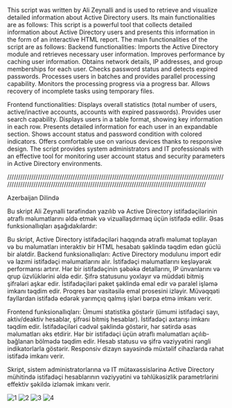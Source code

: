 This script was written by Ali Zeynalli and is used to retrieve and visualize detailed information about Active Directory users. Its main functionalities are as follows:
This script is a powerful tool that collects detailed information about Active Directory users and presents this information in the form of an interactive HTML report. The main functionalities of the script are as follows:
Backend functionalities:
Imports the Active Directory module and retrieves necessary user information.
Improves performance by caching user information.
Obtains network details, IP addresses, and group memberships for each user.
Checks password status and detects expired passwords.
Processes users in batches and provides parallel processing capability.
Monitors the processing progress via a progress bar.
Allows recovery of incomplete tasks using temporary files.

Frontend functionalities:
Displays overall statistics (total number of users, active/inactive accounts, accounts with expired passwords).
Provides user search capability.
Displays users in a table format, showing key information in each row.
Presents detailed information for each user in an expandable section.
Shows account status and password condition with colored indicators.
Offers comfortable use on various devices thanks to responsive design.
The script provides system administrators and IT professionals with an effective tool for monitoring user account status and security parameters in Active Directory environments.

//////////////////////////////////////////////////////////////////////////////////////////////////////////////////////////////////////////////////////////////////////////////////////////////

Azerbaijan Dilində

Bu skript Ali Zeynalli tərəfindən yazılıb və Active Directory istifadəçilərinin ətraflı məlumatlarını əldə etmək və vizuallaşdırmaq üçün istifadə edilir. Əsas funksionallıqları aşağıdakılardır:

Bu skript, Active Directory istifadəçiləri haqqında ətraflı məlumat toplayan və bu məlumatları interaktiv bir HTML hesabatı şəklində təqdim edən güclü bir alətdir. 
Backend funksionallıqları:
Active Directory modulunu import edir və lazımi istifadəçi məlumatlarını alır.
İstifadəçi məlumatlarını keşləyərək performansı artırır.
Hər bir istifadəçinin şəbəkə detallarını, IP ünvanlarını və qrup üzvlüklərini əldə edir.
Şifrə statusunu yoxlayır və müddəti bitmiş şifrələri aşkar edir.
İstifadəçiləri paket şəklində emal edir və paralel işləmə imkanı təqdim edir.
Proqres bar vasitəsilə emal prosesini izləyir.
Müvəqqəti fayllardan istifadə edərək yarımçıq qalmış işləri bərpa etmə imkanı verir.

Frontend funksionallıqları:
Ümumi statistika göstərir (ümumi istifadəçi sayı, aktiv/deaktiv hesablar, şifrəsi bitmiş hesablar).
İstifadəçi axtarışı imkanı təqdim edir.
İstifadəçiləri cədvəl şəklində göstərir, hər sətirdə əsas məlumatları əks etdirir.
Hər bir istifadəçi üçün ətraflı məlumatları açılıb-bağlanan bölmədə təqdim edir.
Hesab statusu və şifrə vəziyyətini rəngli indikatorlarla göstərir.
Responsiv dizayn sayəsində müxtəlif cihazlarda rahat istifadə imkanı verir.

Skript, sistem administratorlarına və IT mütəxəssislərinə Active Directory mühitində istifadəçi hesablarının vəziyyətini və təhlükəsizlik parametrlərini effektiv şəkildə izləmək imkanı verir.

![1](https://github.com/user-attachments/assets/4e783c6c-fdbd-4a2c-bad6-9374306d0e16)
![2](https://github.com/user-attachments/assets/f7a4f0e6-3019-4636-8458-fa659b0acd83)
![3](https://github.com/user-attachments/assets/9057656f-4afc-404b-80ec-8fcbe22d0395)
![4](https://github.com/user-attachments/assets/d0ca910f-c948-4054-9c1f-726ce5b21efc)


